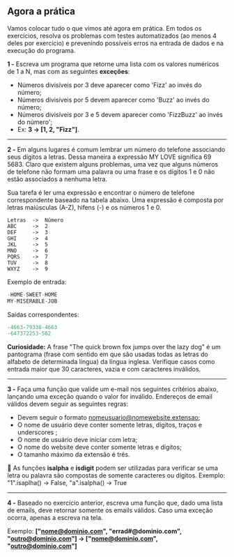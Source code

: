 ## Agora a prática

Vamos colocar tudo o que vimos até agora em prática. Em todos os exercícios, resolva os problemas com testes automatizados (ao menos 4 deles por exercício) e prevenindo possíveis erros na entrada de dados e na execução do programa.

**1 -** Escreva um programa que retorne uma lista com os valores numéricos de 1 a N, mas com as seguintes **exceções**:

* Números divisíveis por 3 deve aparecer como 'Fizz' ao invés do número;
* Números divisíveis por 5 devem aparecer como 'Buzz' ao invés do número;
* Números divisíveis por 3 e 5 devem aparecer como 'FizzBuzz' ao invés do número';
* Ex: **3 -> [1, 2, "Fizz"]**.

---

**2 -** Em alguns lugares é comum lembrar um número do telefone associando seus dígitos a letras. Dessa maneira a expressão MY LOVE significa 69 5683. Claro que existem alguns problemas, uma vez que alguns números de telefone não formam uma palavra ou uma frase e os dígitos 1 e 0 não estão associados a nenhuma letra.

Sua tarefa é ler uma expressão e encontrar o número de telefone correspondente baseado na tabela abaixo. Uma expressão é composta por letras maiúsculas (A-Z), hifens (-) e os números 1 e 0.

```shell
Letras  ->  Número
ABC     ->  2
DEF     ->  3
GHI     ->  4
JKL     ->  5
MNO     ->  6
PQRS    ->  7
TUV     ->  8
WXYZ    ->  9
```

Exemplo de entrada:

```python
-HOME-SWEET-HOME
MY-MISERABLE-JOB
```

Saídas correspondentes:

```python
-4663-79338-4663
-647372253-562
```

**Curiosidade:** A frase "The quick brown fox jumps over the lazy dog" é um pantograma (frase com sentido em que são usadas todas as letras do alfabeto de determinada língua) da língua inglesa.
Verifique casos como entrada maior que 30 caracteres, vazia e com caracteres inválidos.

---

**3 -** Faça uma função que valide um e-mail nos seguintes critérios abaixo, lançando uma exceção quando o valor for inválido. Endereços de email válidos devem seguir as seguintes regras:

* Devem seguir o formato nomeusuario@nomewebsite.extensao;
* O nome de usuário deve conter somente letras, dígitos, traços e underscores ;
* O nome de usuário deve iniciar com letra;
* O nome do website deve conter somente letras e dígitos;
* O tamanho máximo da extensão é três.

🦜 As funções **isalpha** e **isdigit** podem ser utilizadas para verificar se uma letra ou palavra são compostas de somente caracteres ou dígitos. Exemplo: "1".isaplha() -> False, "a".isalpha() -> True

---

**4 -** Baseado no exercício anterior, escreva uma função que, dado uma lista de emails, deve retornar somente os emails válidos. Caso uma exceção ocorra, apenas a escreva na tela.

Exemplo: **["nome@dominio.com", "errad#@dominio.com", "outro@dominio.com"] -> ["nome@dominio.com", "outro@dominio.com"]**
